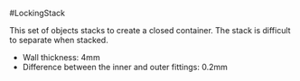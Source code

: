 #LockingStack

This set of objects stacks to create a closed container. The stack is difficult to separate when stacked.

* Wall thickness: 4mm
* Difference between the inner and outer fittings: 0.2mm